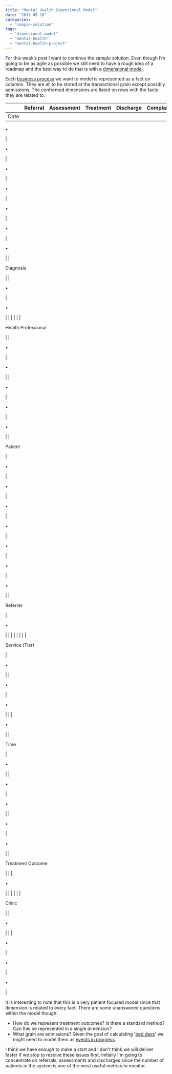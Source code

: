 ```yaml
---
title: "Mental Health Dimensional Model"
date: "2013-05-18"
categories: 
  - "sample-solution"
tags: 
  - "dimensional-model"
  - "mental-health"
  - "mental-health-project"
---
```


For this week’s post I want to continue the sample solution. Even though I’m going to be as agile as possible we still need to have a rough idea of a roadmap and the best way to do that is with a [dimensional model](http://en.wikipedia.org/wiki/Dimensional_modeling).

Each [business process](http://en.wikipedia.org/wiki/Business_process "Business process") we want to model is represented as a fact on columns. They are all to be stored at the transactional grain except possibly admissions. The conformed dimensions are listed on rows with the facts they are related to.

|  | Referral | Assessment | Treatment | Discharge | Complaint | Incident | Admission |
| --- | --- | --- | --- | --- | --- | --- | --- |
| Date | 
•

 | 

•

 | 

•

 | 

•

 | 

•

 | 

•

 | 

•

 |
| 

Diagnosis

 |  | 

•

 | 

•

 |  |  |  |  |
| 

Health Professional

 |  | 

•

 | 

•

 |  | 

•

 | 

•

 | 

•

 |
| 

Patient

 | 

•

 | 

•

 | 

•

 | 

•

 | 

•

 | 

•

 | 

•

 |
| 

Referrer

 | 

•

 |  |  |  |  |  |  |
| 

Service (Tier)

 | 

•

 |  | 

•

 | 

•

 |  |  | 

•

 |
| 

Time

 | 

•

 |  | 

•

 | 

•

 |  | 

•

 | 

•

 |
| 

Treatment Outcome

 |  |  | 

•

 |  |  |  |  |
| 

Clinic

 |  | 

•

 |  |  | 

•

 | 

•

 | 

•

 |

It is interesting to note that this is a very patient focused model since that dimension is related to every fact. There are some unanswered questions within the model though:

- How do we represent treatment outcomes? Is there a standard method? Can this be represented in a single dimension?
- What grain are admissions? Given the goal of calculating '[bed days](http://www.ehow.com/how_5631290_calculate-hospital-bed-days-care.html)' we might need to model them as [events in progress](http://cwebbbi.wordpress.com/2011/01/22/solving-the-events-in-progress-problem-in-mdx-part-2role-playing-measure-groups/).

I think we have enough to make a start and I don't think we will deliver faster if we stop to resolve these issues first. Initially I'm going to concentrate on referrals, assessments and discharges since the number of patients in the system is one of the most useful metrics to monitor.
